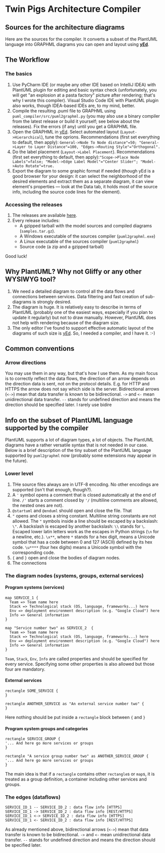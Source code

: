 # Twin Pigs Architecture Compiler
## Sources for the architecture diagrams
Here are the sources for the compiler. It converts a subset of the PlantUML language into GRAPHML diagrams you can open and layout using [**yEd**](https://www.yworks.com/products/yed/download).

## The Workflow
### The basics
1. Use PyCharm IDE (or maybe any other IDE based on IntelliJ IDEA) with PlantUML plugin for editing and basic syntax check (unfortunately, you will get "an explosion at a pasta factory" picture after rendering; that's why I wrote this compiler). Visual Studio Code IDE with PlantUML plugin also works, though IDEA-based IDEs are, to my mind, better.
2. Compile the resulting .puml file to GRAPHML using `puml_compiler/src/puml2graphml.py` (you may also use a binary compiler from the latest release or build it yourself; see below about the releases). Fix the errors (if any) until you get a GRAPHML file.
3. Open the GRAPHML in [yEd](https://www.yworks.com/products/yed/download). Select automated layout (`Layout->Hierarchical`), tune the oprions. Recommendations (first set everything to default, then apply): ``General->Node To Node distance"=50; "General->Layer to Layer Distance"=100, "Edges->Routing Style"="Orthogonal".``
4. Do the label placement (`Layout->Label Placement`). Recommendations (first set everything to default, then apply):``"Scope->Place Node Labels"=false; "Model->Edge Label Model"="Center Slider"; "Model->Auto Rotate"=true.``
5. Export the diagram to some graphic format if needed (though yEd is a good browser for your design: it can select the neighborhood of the desired elements and extract them as a separate diagram, it can view element's properties — look at the Data tab, it holds most of the source info, including the source code lines for the element).

### Accessing the releases
1. The releases are available [here](https://github.com/twinpigs-agile/twinpigs-design/releases).
2. Every release includes:
   - A gzipped tarball with the model sources and compiled diagrams (`samples.tar.gz`).
   - A Windows executable of the sources compiler (`puml2graphml.exe`)
   - A Linux executable of the sources compiler (`puml2graphml`)
   - Source code (a zip and a gzipped tarball)

Good luck!

## Why PlantUML? Why not Gliffy or any other WYSIWYG tool?
1. We need a detailed diagram to control all the data flows and connections between services. Data filtering and fast creation of sub-diagrams is strongly desired.
2. The diagram is huge. It is relatively easy to describe in terms of PlantUML (probably one of the easiest ways, especially if you plan to update it regularly) but not to draw manually. However, PlantUML does not help with rendering because of the diagram size.
3. The only editor I've found to support effective automatic layout of the diagrams of such size is [yEd](https://www.yworks.com/products/yed/download). So, I needed a compiler, and I have it. :-)

## Common conventions
### Arrow directions
You may use them in any way, but that's how I use them. As my main focus is to correctly reflect the data flows, the direction of an arrow depends on the direction data is sent, not on the protocol details. E.g. for HTTP and HTTPS the arrow does not say which side is the server. Bidirectional arrows (`<->`) mean that data transfer is known to be bidirectional. `->` and `<-` mean unidirectional data transfer. `--` stands for undefined direction and means the direction should be specified later. I rarely use bidire

## Info on the subset of PlantUML language supported by the compiler
PlantUML supports a lot of diagram types, a lot of objects. The PlantUML diagrams have a rather versatile syntax that is not needed in our case. Below is a brief description of the tiny subset of the PlantUML language supported by `puml2graphml` now (probably some extensions may appear in the future).

### Lower level
1. THe source files always are in UTF-8 encoding. No other encodings are supported (isn't that enough, though?).
2. A `'` symbol opens a comment that is closed automatically at the end of line. `/'` starts a comment closed by `'/` (multiline comments are allowed, the nested ones are not).
3. `@startuml` and `@enduml` should open and close the file. That 
4. `"` opens and closes a string constant. Multiline string constants are not allowed. The `"` symbols inside a line should be escaped by a backslash: `\"`. A backslash is escaped by another backslash: `\\` stands for `\`. Escaped lower latin letters work as the escapes in Python strings (`\n` for a newline, etc.). `\x**`, where `*` stands for a hex digit, means a Unicode symbol that has a code between 0 and 127 (ASCII) defined by its hex code. `\u****` (four hex digits) means a Unicode symbol with the corresponding code.
5. `{` and `}` open and close the bodies of diagram nodes.
6. The connections

### The diagram nodes (systems, groups, external services)

#### Program systems (services)
```
map SERVICE_1 {
  Team => Team name here
  Stack => Technological stack (OS, language, frameworks...) here
  Env => deployment environment description (e.g. "Google Cloud") here
  Info => General information
}

map "Service number two" as SERVICE_2  {
  Team => Team name here
  Stack => Technological stack (OS, language, frameworks...) here
  Env => deployment environment description (e.g. "Google Cloud") here
  Info => General information
}
```

`Team`, `Stack`, `Env`, `Info` are called properties and should be specified for every service. Specifying some other properties is also allowed but those four are mandatory.

#### External services
```
rectangle SOME_SERVICE {
}

rectangle ANOTHER_SERVICE as "An external service number two" {
}
```
Here nothing should be put inside a `rectangle` block between `{` and `}`

#### Program system groups and categories
```
rectangle SERVICE_GROUP {
'... And here go more services or groups
}

rectangle "A service group number two" as ANOTHER_SERVICE_GROUP {
'... And here go more services or groups
}
```
The main idea is that if a `rectangle` contains other `rectangle`s or `map`s, it is treated as a group definition, a container including other services and groups.

### The edges (dataflows)
```
SERVICE_ID_1 -- SERVICE_ID_2 : data flow info [HTTPS]
SERVICE_ID_1 -> SERVICE_ID_2 : data flow info [REST/HTTPS]
SERVICE_ID_1 <-> SERVICE_ID_2 : data flow info [HTTPS]
SERVICE_ID_1 <- SERVICE_ID_2 : data flow info [REST/HTTPS]
```
As already mentioned above, bidirectional arrows (`<->`) mean that data transfer is known to be bidirectional. `->` and `<-` mean unidirectional data transfer. `--` stands for undefined direction and means the direction should be specified later.
